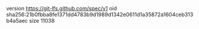 version https://git-lfs.github.com/spec/v1
oid sha256:21b0fbba8fe1371dd4783b9d1989d1342e0611d1a35872a1604ceb313b4a5aec
size 11038
